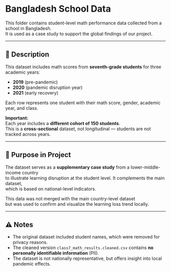 # Bangladesh School Data

This folder contains student-level math performance data collected
 from a school in Bangladesh.  
It is used as a case study to support the global findings of our project.

---

## 🧾 Description

This dataset includes math scores from **seventh-grade students**
 for three academic years:

- **2019** (pre-pandemic)
- **2020** (pandemic disruption year)
- **2021** (early recovery)

Each row represents one student with their math score, gender,
 academic year, and class.

**Important:**  
Each year includes a **different cohort of 150 students**.  
This is a **cross-sectional** dataset, not longitudinal
 — students are not tracked across years.

---

## 🎯 Purpose in Project

The dataset serves as a **supplementary case study** from
 a lower-middle-income country  
to illustrate learning disruption at the student level.
 It complements the main dataset,  
which is based on national-level indicators.

This data was not merged with the main country-level dataset  
but was used to confirm and visualize the learning loss trend locally.

---

## ⚠️ Notes

- The original dataset included student names, which were removed for privacy reasons.
- The cleaned version `class7_math_results.cleaned.csv` contains
   **no personally identifiable information** (PII).
- The dataset is not nationally representative, but offers
   insight into local pandemic effects.
